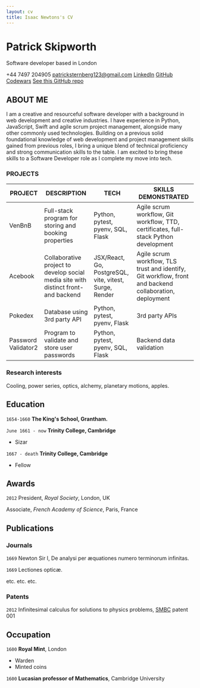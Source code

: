 ```yaml
---
layout: cv
title: Isaac Newtons's CV
---
```

# Patrick Skipworth
Software developer based in London

<div id="webaddress">
<a>+44 7497 204905</a>
<a href="patricksternberg123@gmail.com">patricksternberg123@gmail.com</a>
<a href="https://www.linkedin.com/in/patrick-skipworth-a87a20145">LinkedIn</a>
<a href="https://github.com/PatSternberg">GitHub</a>
<a href="https://www.codewars.com/users/PatSkip">Codewars</a>
<a href="https://github.com/PatSternberg/markdown-cv.git">See this GitHub repo</a>

## ABOUT ME
I am a creative and resourceful software developer with a background in web development and creative industries. I have experience in Python, JavaScript, Swift and agile scrum project management, alongside many other commonly used technologies. Building on a previous solid foundational knowledge of web development and project management skills gained from previous roles, I bring a unique blend of technical proficiency and strong communication skills to the table. I am excited to bring these skills to a Software Developer role as I complete my move into tech.

### PROJECTS
| PROJECT             | DESCRIPTION                                                                         | TECH                                                   | SKILLS DEMONSTRATED                                                                                     |
|---------------------|-------------------------------------------------------------------------------------|--------------------------------------------------------|---------------------------------------------------------------------------------------------------------|
| VenBnB              | Full-stack program for storing and booking properties                               | Python, pytest, pyenv, SQL, Flask                      | Agile scrum workflow, Git workflow, TTD, certificates, full-stack Python development                    |
| Acebook             | Collaborative project to develop social media site with distinct front- and backend | JSX/React, Go, PostgreSQL, vite, vitest, Surge, Render | Agile scrum workflow, TLS trust and identify, Git workflow, front and backend collaboration, deployment |
| Pokedex             | Database using 3rd party API                                                        | Python, pytest, pyenv, Flask                           | 3rd party APIs                                                                                          |
| Password Validator2 | Program to validate and store user passwords                                        | Python, pytest, pyenv, SQL, Flask                      | Backend data validation                                                                                 |


### Research interests

Cooling, power series, optics, alchemy, planetary motions, apples.


## Education

`1654-1660`
__The King's School, Grantham.__

`June 1661 - now`
__Trinity College, Cambridge__

- Sizar

`1667 - death`
__Trinity College, Cambridge__

- Fellow



## Awards

`2012`
President, *Royal Society*, London, UK

Associate, *French Academy of Science*, Paris, France



## Publications

<!-- A list is also available [online](http://scholar.google.co.uk/citations?user=LTOTl0YAAAAJ) -->

### Journals

`1669`
Newton Sir I, De analysi per æquationes numero terminorum infinitas. 

`1669`
Lectiones opticæ.

etc. etc. etc.

### Patents

`2012`
Infinitesimal calculus for solutions to physics problems, [SMBC](http://www.techdirt.com/articles/20121011/09312820678/if-patents-had-been-around-time-newton.shtml) patent 001


## Occupation

`1600`
__Royal Mint__, London

- Warden
- Minted coins

`1600`
__Lucasian professor of Mathematics__, Cambridge University



<!-- ### Footer

Last updated: May 2013 -->


